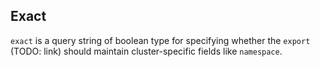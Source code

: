 ## Exact

`exact` is a query string of boolean type for specifying whether the `export`
(TODO: link) should maintain cluster-specific fields like `namespace`. 

